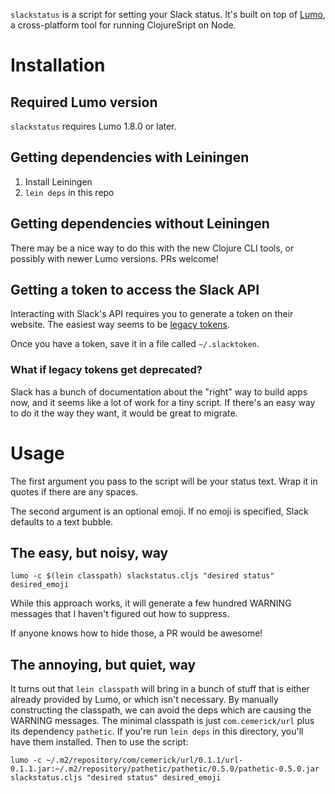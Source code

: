 `slackstatus` is a script for setting your Slack status. It's built on top
of [Lumo](https://github.com/anmonteiro/lumo/), a cross-platform tool for running
ClojureSript on Node.

# Installation

## Required Lumo version

`slackstatus` requires Lumo 1.8.0 or later.

## Getting dependencies with Leiningen

1. Install Leiningen
1. `lein deps` in this repo

## Getting dependencies without Leiningen

There may be a nice way to do this with the new Clojure CLI tools, or
possibly with newer Lumo versions. PRs welcome!

## Getting a token to access the Slack API

Interacting with Slack's API requires you to generate a token on their
website. The easiest way seems to
be
[legacy tokens](https://api.slack.com/custom-integrations/legacy-tokens).

Once you have a token, save it in a file called `~/.slacktoken`.

### What if legacy tokens get deprecated?

Slack has a bunch of documentation about the "right" way to build apps
now, and it seems like a lot of work for a tiny script. If there's an
easy way to do it the way they want, it would be great to migrate.

# Usage

The first argument you pass to the script will be your status
text. Wrap it in quotes if there are any spaces.

The second argument is an optional emoji. If no emoji is specified,
Slack defaults to a text bubble.

## The easy, but noisy, way

```lumo -c $(lein classpath) slackstatus.cljs "desired status" desired_emoji```

While this approach works, it will generate a few hundred WARNING
messages that I haven't figured out how to suppress.

If anyone knows how to hide those, a PR would be awesome!

## The annoying, but quiet, way

It turns out that `lein classpath` will bring in a bunch of stuff that
is either already provided by Lumo, or which isn't necessary. By
manually constructing the classpath, we can avoid the deps which are
causing the WARNING messages. The minimal classpath is just
`com.cemerick/url` plus its dependency `pathetic`. If you're run `lein
deps` in this directory, you'll have them installed. Then to use the script:

```lumo -c ~/.m2/repository/com/cemerick/url/0.1.1/url-0.1.1.jar:~/.m2/repository/pathetic/pathetic/0.5.0/pathetic-0.5.0.jar slackstatus.cljs "desired status" desired_emoji```
